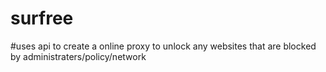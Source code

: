 # surfree
#uses api to create a online proxy to unlock any websites that are blocked by administraters/policy/network
